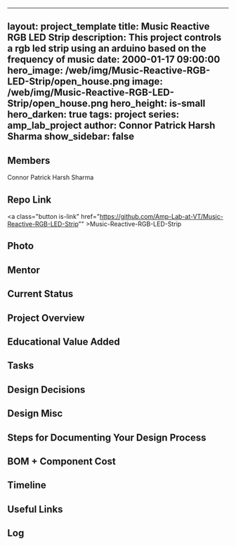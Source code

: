 
---
layout: project_template
title: Music Reactive RGB LED Strip
description: This project controls a rgb led strip using an arduino based on the frequency of music
date: 2000-01-17 09:00:00
hero_image: /web/img/Music-Reactive-RGB-LED-Strip/open_house.png
image: /web/img/Music-Reactive-RGB-LED-Strip/open_house.png
hero_height: is-small
hero_darken: true
tags: project
series: amp_lab_project
author: Connor Patrick
Harsh Sharma
show_sidebar: false
---



## Members
Connor Patrick
Harsh Sharma

## Repo Link
<a class="button is-link" href="https://github.com/Amp-Lab-at-VT/Music-Reactive-RGB-LED-Strip"" >Music-Reactive-RGB-LED-Strip</a>

## Photo

## Mentor

## Current Status

## Project Overview


## Educational Value Added


## Tasks

## Design Decisions

## Design Misc

## Steps for Documenting Your Design Process

## BOM + Component Cost

## Timeline

## Useful Links

## Log
            